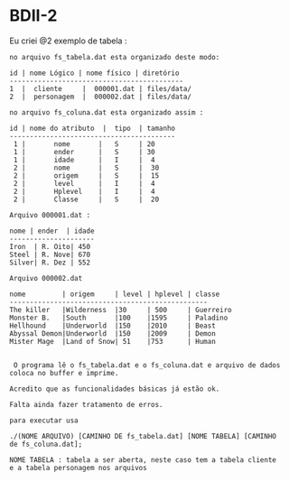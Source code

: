 BDII-2
======

Eu criei @2  exemplo de tabela :

	no arquivo fs_tabela.dat esta organizado deste modo:

	id | nome Lógico | nome físico | diretório
	-------------------------------------------
	1  |  cliente     |  000001.dat | files/data/
	2  |  personagem  |  000002.dat | files/data/

	no arquivo fs_coluna.dat esta organizado assim :

	id | nome do atributo  |  tipo  | tamanho
	-----------------------------------------
	 1 |       nome       |   S     | 20
	 1 |       ender      |   S     | 30
     1 |       idade      |   I     |  4
     2 |       nome       |   S     |  30
     2 |       origem     |   S     |  15
     2 |       level      |   I     |  4
     2 |       Hplevel    |   I     |  4
     2 |       Classe     |   S     |  20

	Arquivo 000001.dat :

	nome | ender  | idade
	---------------------
	Iron  | R. Oito| 450
	Steel | R. Nove| 670 
	Silver| R. Dez | 552
	
	Arquivo 000002.dat

	nome         | origem     | level | hplevel | classe
	-------------------------------------------------
	The killer   |Wilderness  |30     | 500     | Guerreiro
	Monster B.   |South       |100    |1595     | Paladino
	Hellhound    |Underworld  |150    |2010     | Beast
	Abyssal Demon|Underworld  |150    |2009     | Demon
	Mister Mage  |Land of Snow| 51    |753      | Human


	 O programa lê o fs_tabela.dat e o fs_coluna.dat e arquivo de dados
	coloca no buffer e imprime.

	Acredito que as funcionalidades básicas já estão ok.

	Falta ainda fazer tratamento de erros.

	para executar usa 

	./(NOME ARQUIVO) [CAMINHO DE fs_tabela.dat] [NOME TABELA] [CAMINHO
	de fs_coluna.dat];

	NOME TABELA : tabela a ser aberta, neste caso tem a tabela cliente
	e a tabela personagem nos arquivos
